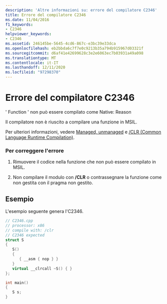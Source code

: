 ```yaml
---
description: 'Altre informazioni su: errore del compilatore C2346'
title: Errore del compilatore C2346
ms.date: 11/04/2016
f1_keywords:
- C2346
helpviewer_keywords:
- C2346
ms.assetid: 246145be-5645-4cd6-867c-e3bc39e33dca
ms.openlocfilehash: eb2bbda6c7f7e0c9213b35a794b915967d03321f
ms.sourcegitcommit: d6af41e42699628c3e2e6063ec7b03931a49a098
ms.translationtype: MT
ms.contentlocale: it-IT
ms.lasthandoff: 12/11/2020
ms.locfileid: "97298370"
---
```

# <a name="compiler-error-c2346"></a>Errore del compilatore C2346

' Function ' non può essere compilato come Native: Reason

Il compilatore non è riuscito a compilare una funzione in MSIL.

Per ulteriori informazioni, vedere [Managed, unmanaged](../../preprocessor/managed-unmanaged.md) e [/CLR (Common Language Runtime Compilation)](../../build/reference/clr-common-language-runtime-compilation.md).

### <a name="to-correct-this-error"></a>Per correggere l'errore

1. Rimuovere il codice nella funzione che non può essere compilato in MSIL.

1. Non compilare il modulo con **/CLR** o contrassegnare la funzione come non gestita con il pragma non gestito.

## <a name="example"></a>Esempio

L'esempio seguente genera l'C2346.

```cpp
// C2346.cpp
// processor: x86
// compile with: /clr
// C2346 expected
struct S
{
   S()
   {
      { __asm { nop } }
   }
   virtual __clrcall ~S() { }
};

int main()
{
   S s;
}
```
